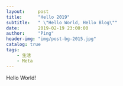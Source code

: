 ```yaml
---
layout:     post
title:      "Hello 2019"
subtitle:   " \"Hello World, Hello Blog\""
date:       2019-02-19 23:00:00
author:     "Ping"
header-img: "img/post-bg-2015.jpg"
catalog: true
tags:
    - 生活
    - Meta
---
```


Hello World!
